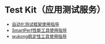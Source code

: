 # Test Kit（应用测试服务）

- [自动化测试框架使用指导](../application-test/arkxtest-guidelines.md)
- [SmartPerf性能工具使用指导](../application-test/smartperf-guidelines.md)
- [wukong稳定性工具使用指导](../application-test/wukong-guidelines.md)